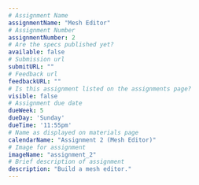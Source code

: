 ```yaml
---
# Assignment Name
assignmentName: "Mesh Editor"
# Assignment Number
assignmentNumber: 2
# Are the specs published yet?
available: false
# Submission url
submitURL: ""
# Feedback url
feedbackURL: ""
# Is this assignment listed on the assignments page?
visible: false
# Assignment due date
dueWeek: 5
dueDay: 'Sunday'
dueTime: '11:55pm'
# Name as displayed on materials page
calendarName: "Assignment 2 (Mesh Editor)"
# Image for assignment
imageName: "assignment_2"
# Brief description of assignment
description: "Build a mesh editor."
---
```

